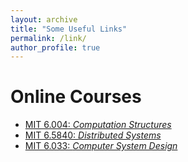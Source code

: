 ```yaml
---
layout: archive
title: "Some Useful Links"
permalink: /link/
author_profile: true
---
```

# Online Courses
- [MIT 6.004: *Computation Structures*](https://ocw.mit.edu/courses/6-004-computation-structures-spring-2017/)
- [MIT 6.5840: *Distributed Systems*](https://pdos.csail.mit.edu/6.824/)
- [MIT 6.033: *Computer System Design*](https://web.mit.edu/6.033/www/)

